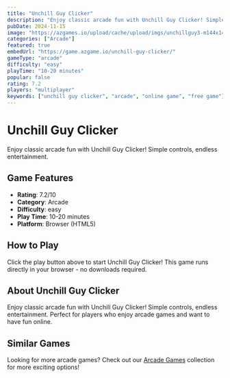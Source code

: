 ```yaml
---
title: "Unchill Guy Clicker"
description: "Enjoy classic arcade fun with Unchill Guy Clicker! Simple controls, endless entertainment."
pubDate: 2024-11-15
image: "https://azgames.io/upload/cache/upload/imgs/unchillguy3-m144x144.webp"
categories: ["Arcade"]
featured: true
embedUrl: "https://game.azgame.io/unchill-guy-clicker/"
gameType: "arcade"
difficulty: "easy"
playTime: "10-20 minutes"
popular: false
rating: 7.2
players: "multiplayer"
keywords: ["unchill guy clicker", "arcade", "online game", "free game"]
---
```


# Unchill Guy Clicker

Enjoy classic arcade fun with Unchill Guy Clicker! Simple controls, endless entertainment.

## Game Features

- **Rating**: 7.2/10
- **Category**: Arcade
- **Difficulty**: easy
- **Play Time**: 10-20 minutes
- **Platform**: Browser (HTML5)

## How to Play

Click the play button above to start Unchill Guy Clicker! This game runs directly in your browser - no downloads required.

## About Unchill Guy Clicker

Enjoy classic arcade fun with Unchill Guy Clicker! Simple controls, endless entertainment. Perfect for players who enjoy arcade games and want to have fun online.

## Similar Games

Looking for more arcade games? Check out our [Arcade Games](/categories/arcade) collection for more exciting options!
